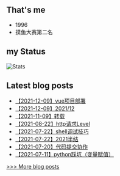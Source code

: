 
## That's me
* 1996
* 摸鱼大赛第二名
## my Status
![Stats](https://github-readme-stats.vercel.app/api?username=uasier)

## Latest blog posts
- [【2021-12-09】vue项目部署](https://www.yuque.com/uasier/blog/hobts2)
- [【2021-12-09】2021/12](https://www.yuque.com/uasier/blog/ux5x95)
- [【2021-11-09】转载](https://www.yuque.com/uasier/blog/ng8fkw)
- [【2021-08-22】http请求Level](https://www.yuque.com/uasier/blog/mzg6x5)
- [【2021-07-22】shell调试技巧](https://www.yuque.com/uasier/blog/ntw8gs)
- [【2021-07-22】2021半结](https://www.yuque.com/uasier/blog/wyz0is)
- [【2021-07-20】代码提交协作](https://www.yuque.com/uasier/blog/dwha04)
- [【2021-07-11】python踩坑（变量赋值）](https://www.yuque.com/uasier/blog/gf29gl)

[>>> More blog posts](https://www.yuque.com/uasier/blog)
